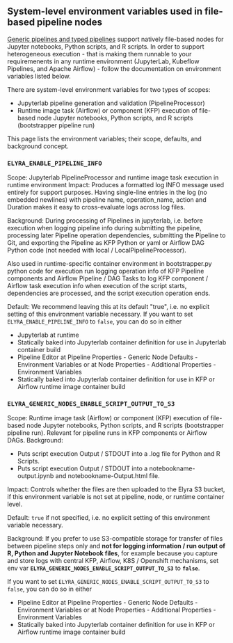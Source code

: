 <!--
{% comment %}
Copyright 2018-2023 Elyra Authors

Licensed under the Apache License, Version 2.0 (the "License");
you may not use this file except in compliance with the License.
You may obtain a copy of the License at

http://www.apache.org/licenses/LICENSE-2.0

Unless required by applicable law or agreed to in writing, software
distributed under the License is distributed on an "AS IS" BASIS,
WITHOUT WARRANTIES OR CONDITIONS OF ANY KIND, either express or implied.
See the License for the specific language governing permissions and
limitations under the License.
{% endcomment %}
-->
## System-level environment variables used in file-based pipeline nodes

[Generic pipelines and typed pipelines](pipelines.md) support natively file-based nodes for  Jupyter notebooks, Python scripts, and R scripts. In order to support heterogeneous execution - that is making them runnable to your requiremenents in any runtime environment (JupyterLab, Kubeflow Pipelines, and Apache Airflow) - follow the documentation on environment variables listed below.

There are system-level environment variables for two types of scopes:
- Jupyterlab pipeline generation and validation (PipelineProcessor)
- Runtime image task (Airflow) or component (KFP) execution of file-based node Jupyter notebooks, Python scripts, and R scripts (bootstrapper pipeline run)

This page lists the environment variables; their scope, defaults, and background concept.

### `ELYRA_ENABLE_PIPELINE_INFO`

Scope: Jupyterlab PipelineProcessor and runtime image task execution in runtime environment
Impact: Produces a formatted log INFO message used entirely for support purposes.
Having single-line entries in the log (no embedded newlines) with pipeline name, operation_name, action and Duration makes it easy to cross-evaluate logs across log files.

Background: During processing of Pipelines in jupyterlab, i.e. before execution when logging pipeline info during submitting the pipeline, processing later Pipeline operation dependencies,
submitting the Pipeline to Git, and exporting the Pipeline as KFP Python or yaml or Airflow DAG Python code (not needed with local / LocalPipelineProcessor).

Also used in runtime-specific container environment in bootstrapper.py python code for execution run logging operation info of KFP Pipeline components and Airflow Pipeline / DAG Tasks to
log KFP component / Airflow task execution info when execution of the script starts, dependencies are processed, and the script execution operation ends.
 
Default: We recommend leaving this at its default "true", i.e. no explicit setting of this environment variable necessary.
If you want to set `ELYRA_ENABLE_PIPELINE_INFO` to `false`, you can do so in either
- Jupyterlab at runtime
- Statically baked into Jupyterlab container definition for use in Jupyterlab container build
- Pipeline Editor at Pipeline Properties - Generic Node Defaults - Environment Variables or at Node Properties - Additional Properties - Environment Variables
- Statically baked into Jupyterlab container definition for use in KFP or Airflow runtime image container build

### `ELYRA_GENERIC_NODES_ENABLE_SCRIPT_OUTPUT_TO_S3`

Scope: Runtime image task (Airflow) or component (KFP) execution of file-based node Jupyter notebooks, Python scripts, and R scripts (bootstrapper pipeline run). Relevant for pipeline runs in KFP components or Airflow DAGs.
Background:
- Puts script execution Output / STDOUT into a .log file for Python and R Scripts. 
- Puts script execution Output / STDOUT into a notebookname-output.ipynb and notebookname-Output.html file.

Impact: Controls whether the files are then uploaded to the Elyra S3 bucket, if this environment variable is not set at pipeline, node, or runtime container level.

Default: `true` if not specified, i.e. no explicit setting of this environment variable necessary.

Background: 
If you prefer to use S3-compatible storage for transfer of files between pipeline steps only and **not for logging information / run output of R, Python and Jupyter Notebook files**,
for example because you capture and store logs with central KFP, Airflow, K8S / Openshift mechanisms,
set env var **`ELYRA_GENERIC_NODES_ENABLE_SCRIPT_OUTPUT_TO_S3`** to **`false`**.

If you want to set `ELYRA_GENERIC_NODES_ENABLE_SCRIPT_OUTPUT_TO_S3` to `false`, you can do so in either
- Pipeline Editor at Pipeline Properties - Generic Node Defaults - Environment Variables or at Node Properties - Additional Properties - Environment Variables
- Statically baked into Jupyterlab container definition for use in KFP or Airflow runtime image container build